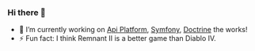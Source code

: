 ### Hi there 👋

- 🔭 I’m currently working on [Api Platform](https://api-platform.com/), [Symfony](https://symfony.com/), [Doctrine](https://www.doctrine-project.org/projects/orm.html) the works!
- ⚡ Fun fact: I think Remnant II is a better game than Diablo IV.
